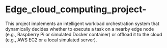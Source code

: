 # Edge_cloud_computing_project-
This project implements an intelligent workload orchestration system that dynamically decides whether to execute a task on a nearby edge node (e.g., Raspberry Pi or simulated Docker container) or offload it to the cloud (e.g., AWS EC2 or a local simulated server).

